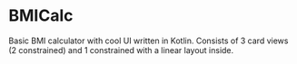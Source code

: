 # BMICalc
Basic BMI calculator with cool UI written in Kotlin. 
Consists of 3 card views (2 constrained) and 1 constrained with a linear layout inside.

